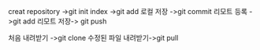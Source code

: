 creat repository ->git init
index ->git add
로컬 저장 ->git commit
리모트 등록 ->git add<url>
리모트 저장-> git push

처음 내려받기 ->git clone
수정된 파일 내려받기->git pull
